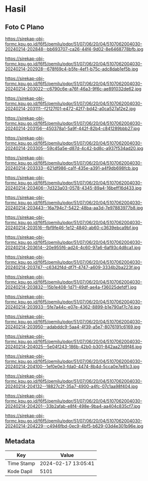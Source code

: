 # Hasil

## Foto C Plano

https://sirekap-obj-formc.kpu.go.id/f6f5/pemilu/pdpr/51/07/06/20/04/5107062004030-20240214-202848--bb693707-ca26-44f4-9d02-8e6468778bfb.jpg

https://sirekap-obj-formc.kpu.go.id/f6f5/pemilu/pdpr/51/07/06/20/04/5107062004030-20240214-202928--678f69c4-b5fe-4ef1-b75c-adc8dab1ef5b.jpg

https://sirekap-obj-formc.kpu.go.id/f6f5/pemilu/pdpr/51/07/06/20/04/5107062004030-20240214-203022--c6790c6e-a76f-46a3-9f6c-ae891032de62.jpg

https://sirekap-obj-formc.kpu.go.id/f6f5/pemilu/pdpr/51/07/06/20/04/5107062004030-20240214-203111--f2127f01-e472-42f7-bd42-a0ca527a12e2.jpg

https://sirekap-obj-formc.kpu.go.id/f6f5/pemilu/pdpr/51/07/06/20/04/5107062004030-20240214-203156--450378a1-5a9f-442f-82b4-c841289bbb27.jpg

https://sirekap-obj-formc.kpu.go.id/f6f5/pemilu/pdpr/51/07/06/20/04/5107062004030-20240214-203305--59c45a5e-d87d-4c42-bd8c-a937f534ad20.jpg

https://sirekap-obj-formc.kpu.go.id/f6f5/pemilu/pdpr/51/07/06/20/04/5107062004030-20240214-203333--621df986-ca1f-435e-a391-a4f9db698fcb.jpg

https://sirekap-obj-formc.kpu.go.id/f6f5/pemilu/pdpr/51/07/06/20/04/5107062004030-20240214-203406--7d323a03-0578-4345-89a4-16beff16d433.jpg

https://sirekap-obj-formc.kpu.go.id/f6f5/pemilu/pdpr/51/07/06/20/04/5107062004030-20240214-203443--16a794c7-5422-48ba-aa3d-7e97883977b8.jpg

https://sirekap-obj-formc.kpu.go.id/f6f5/pemilu/pdpr/51/07/06/20/04/5107062004030-20240214-203516--fbf9fe46-1e12-4840-ab60-c3639ebca9bf.jpg

https://sirekap-obj-formc.kpu.go.id/f6f5/pemilu/pdpr/51/07/06/20/04/5107062004030-20240214-203614--20e955f6-ad24-4c60-97a6-6af93c4d8ca1.jpg

https://sirekap-obj-formc.kpu.go.id/f6f5/pemilu/pdpr/51/07/06/20/04/5107062004030-20240214-203747--c6342f4d-df7f-4747-a609-3334b2ba223f.jpg

https://sirekap-obj-formc.kpu.go.id/f6f5/pemilu/pdpr/51/07/06/20/04/5107062004030-20240214-203832--15b1e408-1d71-49df-ae4a-f36025defdf1.jpg

https://sirekap-obj-formc.kpu.go.id/f6f5/pemilu/pdpr/51/07/06/20/04/5107062004030-20240214-203933--5fe7a44c-e07e-4362-8899-b1e790af7c7d.jpg

https://sirekap-obj-formc.kpu.go.id/f6f5/pemilu/pdpr/51/07/06/20/04/5107062004030-20240214-203950--adabddc9-5aa4-4f39-a5e7-8076191c6169.jpg

https://sirekap-obj-formc.kpu.go.id/f6f5/pemilu/pdpr/51/07/06/20/04/5107062004030-20240214-204025--5e04f243-186b-42b0-b301-842aa27d9f46.jpg

https://sirekap-obj-formc.kpu.go.id/f6f5/pemilu/pdpr/51/07/06/20/04/5107062004030-20240214-204100--1ef0e0e3-fda0-4474-8b4d-5cca0e7e81c3.jpg

https://sirekap-obj-formc.kpu.go.id/f6f5/pemilu/pdpr/51/07/06/20/04/5107062004030-20240214-204132--18827c2f-35a7-4900-a4fc-07c1aa98f404.jpg

https://sirekap-obj-formc.kpu.go.id/f6f5/pemilu/pdpr/51/07/06/20/04/5107062004030-20240214-204201--33b2afab-e8f4-498e-9ba4-aa404c835cf7.jpg

https://sirekap-obj-formc.kpu.go.id/f6f5/pemilu/pdpr/51/07/06/20/04/5107062004030-20240214-204229--c4946fbd-0ec9-4bf5-b629-03d4e301b96e.jpg


## Metadata

| Key        | Value               |
| ---------- | ------------------- |
| Time Stamp | 2024-02-17 13:05:41 |
| Kode Dapil | 5101                |



